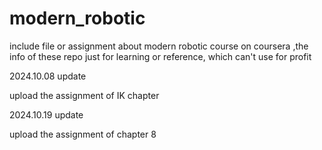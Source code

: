 # modern_robotic
include file or assignment about modern robotic course on coursera ,the info of these repo just for learning or reference, which can't use for profit

2024.10.08 update

upload the assignment of IK chapter

2024.10.19 update

upload the assignment of chapter 8
